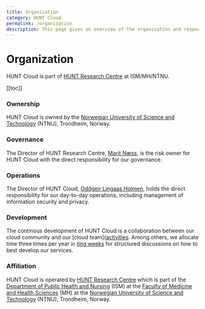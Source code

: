 ```yaml
---
title: Organization
category: HUNT Cloud
permalink: /organization
description: This page gives an overview of the organization and responsibilities for HUNT Cloud.
---
```


# Organization

HUNT Cloud is part of [HUNT Research Centre](https://www.ntnu.edu/hunt) at ISM/MH/NTNU. 

[[toc]]

### Ownership

HUNT Cloud is owned by the [Norwegian University of Science and Technology](https://www.ntnu.edu) (NTNU), Trondheim, Norway. 

### Governance

The Director of HUNT Research Centre, [Marit Næss](https://www.ntnu.edu/employees/marit.nass), is the risk owner for HUNT Cloud with the direct responsibility for our governance.

### Operations
 
The Director of HUNT Cloud, [Oddgeir Lingaas Holmen](https://www.ntnu.edu/employees/oddgeir.lingaas.holmen), holds the direct responsibility for our day-to-day operations, including management of information security and privacy.

### Development

The continous development of HUNT Cloud is a collaboration between our cloud community and our [cloud team]([activities](https://assets.hdc.ntnu.no/assets/hunt-cloud-team.jpg). Among others, we allocate time three times per year in [ting weeks](/tingweek) for structured discussions on how to best develop our services.

### Affiliation

HUNT Cloud is operated by [HUNT Research Centre](https://www.ntnu.edu/hunt) which is part of the [Department of Public Health and Nursing](https://www.ntnu.edu/ism) (ISM) at the [Faculty of Medicine and Health Sciences](https://www.ntnu.edu/mh) (MH) at the [Norwegian University of Science and Technology](https://www.ntnu.edu) (NTNU), Trondheim, Norway.

